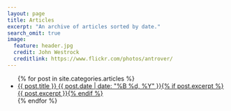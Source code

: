 ```yaml
---
layout: page
title: Articles
excerpt: "An archive of articles sorted by date."
search_omit: true
image:
  feature: header.jpg
  credit: John Westrock
  creditlink: https://www.flickr.com/photos/antrover/
---
```


<ul class="post-list">
{% for post in site.categories.articles %} 
  <li><article><a href="{{ site.url }}{{ post.url }}">{{ post.title }} <span class="entry-date"><time datetime="{{ post.date | date_to_xmlschema }}">{{ post.date | date: "%B %d, %Y" }}</time></span>{% if post.excerpt %} <span class="excerpt">{{ post.excerpt }}</span>{% endif %}</a></article></li>
{% endfor %}
</ul>
